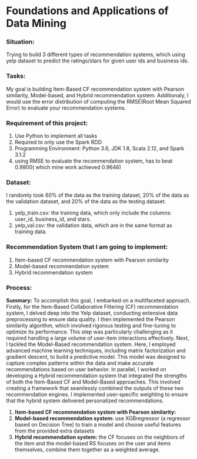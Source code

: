 # Foundations and Applications of Data Mining

### Situation:
Trying to build 3 different types of recommendation systems, which using yelp dataset to predict the ratings/stars for given user ids and business ids.

### Tasks: 
My goal is building Item-Based CF recommendation system with Pearson similarity, Model-based, and Hybrid recommendation system. Additionaly, I would use the error distribution of computing the RMSE(Root Mean Squared Error) to evaluate your recommendation systems.

### Requirement of this project:
1. Use Python to implement all tasks
2. Required to only use the Spark RDD
3. Programming Environment: Python 3.6, JDK 1.8, Scala 2.12, and Spark 3.1.2
4. using RMSE to evaluate the recommendation system, has to beat 0.9800( which mine work achieved 0.9646)

### Dataset:
I randomly took 60% of the data as the training dataset, 20% of the data as the validation dataset, and 20% of the data as the testing dataset.
1. yelp_train.csv: the training data, which only include the columns: user_id, business_id, and stars.
2. yelp_val.csv: the validation data, which are in the same format as training data.

### Recommendation System that I am going to implement:
1.  Item-based CF recommendation system with Pearson similarity
2.  Model-based recommendation system
3.  Hybrid recommendation system

### Process:
**Summary:** To accomplish this goal, I embarked on a multifaceted approach. Firstly, for the Item-Based Collaborative Filtering (CF) recommendation system, I delved deep into the Yelp dataset, conducting extensive data preprocessing to ensure data quality. I then implemented the Pearson similarity algorithm, which involved rigorous testing and fine-tuning to optimize its performance. This step was particularly challenging as it required handling a large volume of user-item interactions effectively.
  Next, I tackled the Model-Based recommendation system. Here, I employed advanced machine learning techniques, including matrix factorization and gradient descent, to build a predictive model. This model was designed to capture complex patterns within the data and make accurate recommendations based on user behavior.
  In parallel, I worked on developing a Hybrid recommendation system that integrated the strengths of both the Item-Based CF and Model-Based approaches. This involved creating a framework that seamlessly combined the outputs of these two recommendation engines. I implemented user-specific weighting to ensure that the hybrid system delivered personalized recommendations.
  1. **Item-based CF recommendation system with Pearson similarity:** 
  2. **Model-based recommendation system:** use XGBregressor (a regressor based on Decision Tree) to train a model and choose useful features from the provided extra datasets
  3. **Hybrid recommendation system:** the CF focuses on the neighbors of the item and the model-based RS focuses on the user and items themselves, combine them together as a weighted average.

